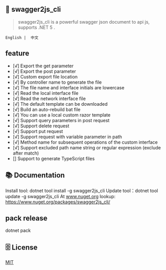 ﻿## 🦄 swagger2js_cli

> swagger2js_cli is a powerful swagger json document to api js, supports .NET 5 .

    English |  中文

## feature
- [√] Export the get parameter
- [√] Export the post parameter
- [√] Custom export file location
- [√] By controller name to generate the file
- [√] The file name and interface initials are lowercase
- [√] Read the local interface file
- [√] Read the network interface file
- [√] The default template can be downloaded
- [√] Build an auto-rebuild bat file
- [√] You can use a local custom razor template
- [√] Support query parameters in post request
- [√] Support delete request
- [√] Support put request
- [√] Support request with variable parameter in path
- [√] Method name for subsequent operations of the custom interface
- [√] Support excluded path name string or regular expression (exclude after match)
- [] Support to generate TypeScript files

## 📚 Documentation
Install tool: dotnet tool install -g swagger2js_cli
Update  tool：dotnet tool update -g swagger2js_cli
At www.nuget.org lookup: https://www.nuget.org/packages/swagger2js_cli/

## pack release
dotnet pack

## 🗄 License

[MIT](LICENSE)
